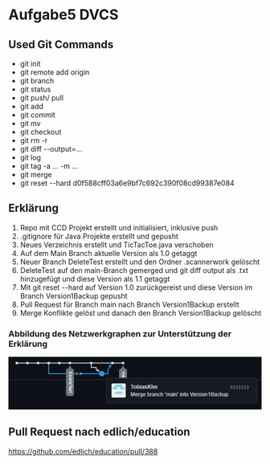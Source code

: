 # Aufgabe5 DVCS

## Used Git Commands

* git init
* git remote add origin
* git branch
* git status
* git push/ pull
* git add
* git commit
* git mv
* git checkout
* git rm -r
* git diff --output=...
* git log
* git tag -a ... -m ...
* git merge
* git reset --hard d0f588cff03a6e9bf7c692c390f08cd99387e084

## Erklärung

1. Repo mit CCD Projekt erstellt und initialisiert, inklusive push
2. .gitignore für Java Projekte erstellt und gepusht
3. Neues Verzeichnis erstellt und TicTacToe.java verschoben
5. Auf dem Main Branch aktuelle Version als 1.0 getaggt
4. Neuer Branch DeleteTest erstellt und den Ordner .scannerwork gelöscht
5. DeleteTest auf den main-Branch gemerged und git diff output als .txt hinzugefügt und diese Version als 1.1 getaggt
6. Mit git reset --hard auf Version 1.0 zurückgereist und diese Version im Branch Version1Backup gepusht
7. Pull Request für Branch main nach Branch Version1Backup erstellt
8. Merge Konflikte gelöst und danach den Branch Version1Backup gelöscht

### Abbildung des Netzwerkgraphen zur Unterstützung der Erklärung

![Netzwerkgraph Repo](/NetworkGraph.png)

## Pull Request nach edlich/education

https://github.com/edlich/education/pull/388